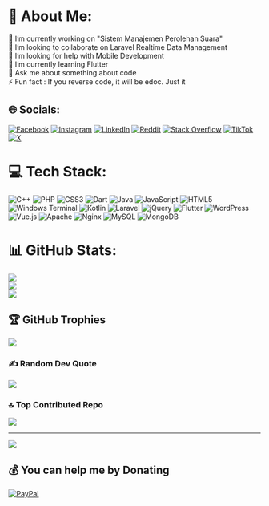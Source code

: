 # 💫 About Me:
🔭 I’m currently working on "Sistem Manajemen Perolehan Suara"<br>👯 I’m looking to collaborate on Laravel Realtime Data Management<br>🤝 I’m looking for help with Mobile Development<br>🌱 I’m currently learning Flutter<br>💬 Ask me about something about code<br>⚡ Fun fact : If you reverse code, it will be edoc. Just it


## 🌐 Socials:
[![Facebook](https://img.shields.io/badge/Facebook-%231877F2.svg?logo=Facebook&logoColor=white)](https://facebook.com/pandumfh) [![Instagram](https://img.shields.io/badge/Instagram-%23E4405F.svg?logo=Instagram&logoColor=white)](https://instagram.com/frdhsym) [![LinkedIn](https://img.shields.io/badge/LinkedIn-%230077B5.svg?logo=linkedin&logoColor=white)](https://linkedin.com/in/frdhsym) [![Reddit](https://img.shields.io/badge/Reddit-%23FF4500.svg?logo=Reddit&logoColor=white)](https://reddit.com/user/neveleneve) [![Stack Overflow](https://img.shields.io/badge/-Stackoverflow-FE7A16?logo=stack-overflow&logoColor=white)](https://stackoverflow.com/users/14344971) [![TikTok](https://img.shields.io/badge/TikTok-%23000000.svg?logo=TikTok&logoColor=white)](https://tiktok.com/@neveleneve) [![X](https://img.shields.io/badge/X-black.svg?logo=X&logoColor=white)](https://x.com/neveleneve) 

# 💻 Tech Stack:
![C++](https://img.shields.io/badge/c++-%2300599C.svg?style=for-the-badge&logo=c%2B%2B&logoColor=white) ![PHP](https://img.shields.io/badge/php-%23777BB4.svg?style=for-the-badge&logo=php&logoColor=white) ![CSS3](https://img.shields.io/badge/css3-%231572B6.svg?style=for-the-badge&logo=css3&logoColor=white) ![Dart](https://img.shields.io/badge/dart-%230175C2.svg?style=for-the-badge&logo=dart&logoColor=white) ![Java](https://img.shields.io/badge/java-%23ED8B00.svg?style=for-the-badge&logo=openjdk&logoColor=white) ![JavaScript](https://img.shields.io/badge/javascript-%23323330.svg?style=for-the-badge&logo=javascript&logoColor=%23F7DF1E) ![HTML5](https://img.shields.io/badge/html5-%23E34F26.svg?style=for-the-badge&logo=html5&logoColor=white) ![Windows Terminal](https://img.shields.io/badge/Windows%20Terminal-%234D4D4D.svg?style=for-the-badge&logo=windows-terminal&logoColor=white) ![Kotlin](https://img.shields.io/badge/kotlin-%237F52FF.svg?style=for-the-badge&logo=kotlin&logoColor=white) ![Laravel](https://img.shields.io/badge/laravel-%23FF2D20.svg?style=for-the-badge&logo=laravel&logoColor=white) ![jQuery](https://img.shields.io/badge/jquery-%230769AD.svg?style=for-the-badge&logo=jquery&logoColor=white) ![Flutter](https://img.shields.io/badge/Flutter-%2302569B.svg?style=for-the-badge&logo=Flutter&logoColor=white) ![WordPress](https://img.shields.io/badge/WordPress-%23117AC9.svg?style=for-the-badge&logo=WordPress&logoColor=white) ![Vue.js](https://img.shields.io/badge/vue.js-%2335495e.svg?style=for-the-badge&logo=vuedotjs&logoColor=%234FC08D) ![Apache](https://img.shields.io/badge/apache-%23D42029.svg?style=for-the-badge&logo=apache&logoColor=white) ![Nginx](https://img.shields.io/badge/nginx-%23009639.svg?style=for-the-badge&logo=nginx&logoColor=white) ![MySQL](https://img.shields.io/badge/mysql-4479A1.svg?style=for-the-badge&logo=mysql&logoColor=white) ![MongoDB](https://img.shields.io/badge/MongoDB-%234ea94b.svg?style=for-the-badge&logo=mongodb&logoColor=white)
# 📊 GitHub Stats:
![](https://github-readme-stats.vercel.app/api?username=neveleneve&theme=dark&hide_border=false&include_all_commits=false&count_private=false)<br/>
![](https://github-readme-streak-stats.herokuapp.com/?user=neveleneve&theme=dark&hide_border=false)<br/>
![](https://github-readme-stats.vercel.app/api/top-langs/?username=neveleneve&theme=dark&hide_border=false&include_all_commits=false&count_private=false&layout=compact)

## 🏆 GitHub Trophies
![](https://github-profile-trophy.vercel.app/?username=neveleneve&theme=radical&no-frame=false&no-bg=true&margin-w=4)

### ✍️ Random Dev Quote
![](https://quotes-github-readme.vercel.app/api?type=horizontal&theme=dark)

### 🔝 Top Contributed Repo
![](https://github-contributor-stats.vercel.app/api?username=neveleneve&limit=5&theme=dark&combine_all_yearly_contributions=true)

---
[![](https://visitcount.itsvg.in/api?id=neveleneve&icon=1&color=1)](https://visitcount.itsvg.in)

  ## 💰 You can help me by Donating
  [![PayPal](https://img.shields.io/badge/PayPal-00457C?style=for-the-badge&logo=paypal&logoColor=white)](https://paypal.me/neveleneve) 

  
<!-- Proudly created with GPRM ( https://gprm.itsvg.in ) -->
